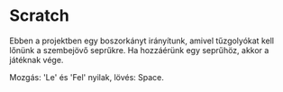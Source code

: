 # Scratch

Ebben a projektben egy boszorkányt irányítunk, amivel tűzgolyókat kell lőnünk a szembejövő seprűkre.
Ha hozzáérünk egy seprűhöz, akkor a játéknak vége.

Mozgás: 'Le' és 'Fel' nyilak, lövés: Space.
